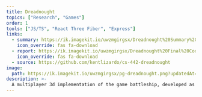 ```yaml
---
title: Dreadnought
topics: ["Research", "Games"]
order: 1
tools: ["JS/TS", "React Three Fiber", "Express"]
links:
  - summary: https://ik.imagekit.io/uwzmgirgsx/Dreadnought%20Summary%20Presentation.pptx?updatedAt=1742525117590
    icon_override: fas fa-download
  - report: https://ik.imagekit.io/uwzmgirgsx/Dreadnought%20Final%20Coding%20Report.docx?updatedAt=1742525366165
    icon_override: fas fa-download
  - source: https://github.com/kentlizardo/cs-442-dreadnought
image:
  path: https://ik.imagekit.io/uwzmgirgsx/pg-dreadnought.png?updatedAt=1742525446000
description: >-
  A multiplayer 3d implementation of the game battleship, developed as part of a team for CS 442 Software Engineering II.
---
```

